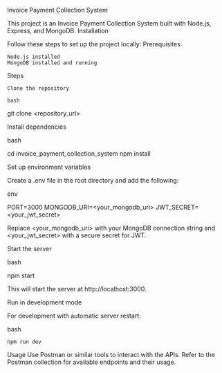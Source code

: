 Invoice Payment Collection System

This project is an Invoice Payment Collection System built with Node.js, Express, and MongoDB.
Installation

Follow these steps to set up the project locally:
Prerequisites

    Node.js installed
    MongoDB installed and running

Steps

    Clone the repository

    bash

git clone <repository_url>

Install dependencies

bash

cd invoice_payment_collection_system
npm install

Set up environment variables

Create a .env file in the root directory and add the following:

env

PORT=3000
MONGODB_URI=<your_mongodb_uri>
JWT_SECRET=<your_jwt_secret>

Replace <your_mongodb_uri> with your MongoDB connection string and <your_jwt_secret> with a secure secret for JWT.

Start the server

bash

npm start

This will start the server at http://localhost:3000.

Run in development mode

For development with automatic server restart:

bash

    npm run dev

Usage
    Use Postman or similar tools to interact with the APIs.
    Refer to the Postman collection for available endpoints and their usage.
